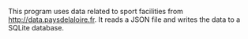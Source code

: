This program uses data related to sport facilities from http://data.paysdelaloire.fr.
It reads a JSON file and writes the data to a SQLite database.
